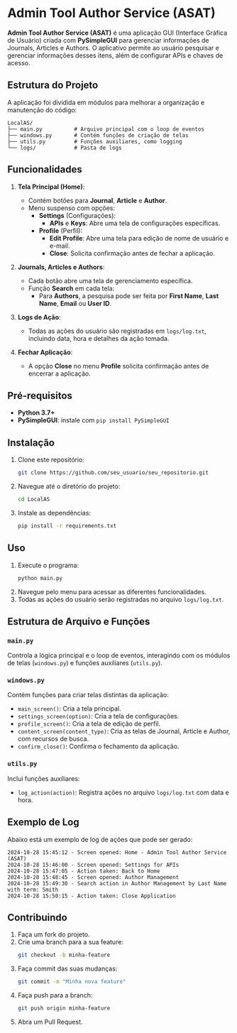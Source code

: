# Admin Tool Author Service (ASAT)

**Admin Tool Author Service (ASAT)** é uma aplicação GUI (Interface Gráfica de Usuário) criada com **PySimpleGUI** para gerenciar informações de Journals, Articles e Authors. O aplicativo permite ao usuário pesquisar e gerenciar informações desses itens, além de configurar APIs e chaves de acesso.

## Estrutura do Projeto

A aplicação foi dividida em módulos para melhorar a organização e manutenção do código:

```
LocalAS/
├── main.py          # Arquivo principal com o loop de eventos
├── windows.py       # Contém funções de criação de telas
├── utils.py         # Funções auxiliares, como logging
└── logs/            # Pasta de logs
```

## Funcionalidades

1. **Tela Principal (Home)**:
   - Contém botões para **Journal**, **Article** e **Author**.
   - Menu suspenso com opções:
     - **Settings** (Configurações):
       - **APIs** e **Keys**: Abre uma tela de configurações específicas.
     - **Profile** (Perfil):
       - **Edit Profile**: Abre uma tela para edição de nome de usuário e e-mail.
       - **Close**: Solicita confirmação antes de fechar a aplicação.

2. **Journals, Articles e Authors**:
   - Cada botão abre uma tela de gerenciamento específica.
   - Função **Search** em cada tela:
     - Para **Authors**, a pesquisa pode ser feita por **First Name**, **Last Name**, **Email** ou **User ID**.

3. **Logs de Ação**:
   - Todas as ações do usuário são registradas em `logs/log.txt`, incluindo data, hora e detalhes da ação tomada.

4. **Fechar Aplicação**:
   - A opção **Close** no menu **Profile** solicita confirmação antes de encerrar a aplicação.

## Pré-requisitos

- **Python 3.7+**
- **PySimpleGUI**: instale com `pip install PySimpleGUI`

## Instalação

1. Clone este repositório:
   ```bash
   git clone https://github.com/seu_usuario/seu_repositorio.git
   ```
2. Navegue até o diretório do projeto:
   ```bash
   cd LocalAS
   ```
3. Instale as dependências:
   ```bash
   pip install -r requirements.txt
   ```

## Uso

1. Execute o programa:
   ```bash
   python main.py
   ```
2. Navegue pelo menu para acessar as diferentes funcionalidades.
3. Todas as ações do usuário serão registradas no arquivo `logs/log.txt`.

## Estrutura de Arquivo e Funções

### `main.py`

Controla a lógica principal e o loop de eventos, interagindo com os módulos de telas (`windows.py`) e funções auxiliares (`utils.py`).

### `windows.py`

Contém funções para criar telas distintas da aplicação:
- `main_screen()`: Cria a tela principal.
- `settings_screen(option)`: Cria a tela de configurações.
- `profile_screen()`: Cria a tela de edição de perfil.
- `content_screen(content_type)`: Cria as telas de Journal, Article e Author, com recursos de busca.
- `confirm_close()`: Confirma o fechamento da aplicação.

### `utils.py`

Inclui funções auxiliares:
- `log_action(action)`: Registra ações no arquivo `logs/log.txt` com data e hora.

## Exemplo de Log

Abaixo está um exemplo de log de ações que pode ser gerado:

```
2024-10-28 15:45:12 - Screen opened: Home - Admin Tool Author Service (ASAT)
2024-10-28 15:46:00 - Screen opened: Settings for APIs
2024-10-28 15:47:05 - Action taken: Back to Home
2024-10-28 15:48:45 - Screen opened: Author Management
2024-10-28 15:49:30 - Search action in Author Management by Last Name with term: Smith
2024-10-28 15:50:15 - Action taken: Close Application
```

## Contribuindo

1. Faça um fork do projeto.
2. Crie uma branch para a sua feature:
   ```bash
   git checkout -b minha-feature
   ```
3. Faça commit das suas mudanças:
   ```bash
   git commit -m "Minha nova feature"
   ```
4. Faça push para a branch:
   ```bash
   git push origin minha-feature
   ```
5. Abra um Pull Request.


